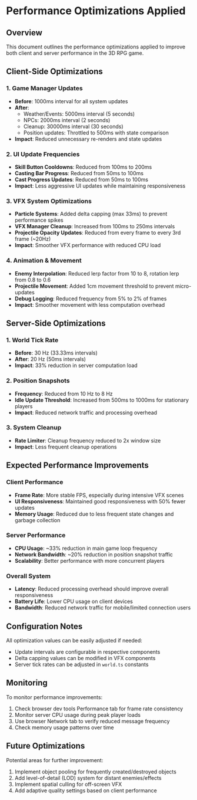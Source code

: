 # Performance Optimizations Applied

## Overview
This document outlines the performance optimizations applied to improve both client and server performance in the 3D RPG game.

## Client-Side Optimizations

### 1. Game Manager Updates
- **Before**: 1000ms interval for all system updates
- **After**: 
  - Weather/Events: 5000ms interval (5 seconds)
  - NPCs: 2000ms interval (2 seconds) 
  - Cleanup: 30000ms interval (30 seconds)
  - Position updates: Throttled to 500ms with state comparison
- **Impact**: Reduced unnecessary re-renders and state updates

### 2. UI Update Frequencies
- **Skill Button Cooldowns**: Reduced from 100ms to 200ms
- **Casting Bar Progress**: Reduced from 50ms to 100ms
- **Cast Progress Updates**: Reduced from 50ms to 100ms
- **Impact**: Less aggressive UI updates while maintaining responsiveness

### 3. VFX System Optimizations
- **Particle Systems**: Added delta capping (max 33ms) to prevent performance spikes
- **VFX Manager Cleanup**: Increased from 100ms to 250ms intervals
- **Projectile Opacity Updates**: Reduced from every frame to every 3rd frame (~20Hz)
- **Impact**: Smoother VFX performance with reduced CPU load

### 4. Animation & Movement
- **Enemy Interpolation**: Reduced lerp factor from 10 to 8, rotation lerp from 0.8 to 0.6
- **Projectile Movement**: Added 1cm movement threshold to prevent micro-updates
- **Debug Logging**: Reduced frequency from 5% to 2% of frames
- **Impact**: Smoother movement with less computation overhead

## Server-Side Optimizations

### 1. World Tick Rate
- **Before**: 30 Hz (33.33ms intervals)
- **After**: 20 Hz (50ms intervals)
- **Impact**: 33% reduction in server computation load

### 2. Position Snapshots
- **Frequency**: Reduced from 10 Hz to 8 Hz
- **Idle Update Threshold**: Increased from 500ms to 1000ms for stationary players
- **Impact**: Reduced network traffic and processing overhead

### 3. System Cleanup
- **Rate Limiter**: Cleanup frequency reduced to 2x window size
- **Impact**: Less frequent cleanup operations

## Expected Performance Improvements

### Client Performance
- **Frame Rate**: More stable FPS, especially during intensive VFX scenes
- **UI Responsiveness**: Maintained good responsiveness with 50% fewer updates
- **Memory Usage**: Reduced due to less frequent state changes and garbage collection

### Server Performance
- **CPU Usage**: ~33% reduction in main game loop frequency
- **Network Bandwidth**: ~20% reduction in position snapshot traffic
- **Scalability**: Better performance with more concurrent players

### Overall System
- **Latency**: Reduced processing overhead should improve overall responsiveness
- **Battery Life**: Lower CPU usage on client devices
- **Bandwidth**: Reduced network traffic for mobile/limited connection users

## Configuration Notes

All optimization values can be easily adjusted if needed:
- Update intervals are configurable in respective components
- Delta capping values can be modified in VFX components
- Server tick rates can be adjusted in `world.ts` constants

## Monitoring

To monitor performance improvements:
1. Check browser dev tools Performance tab for frame rate consistency
2. Monitor server CPU usage during peak player loads
3. Use browser Network tab to verify reduced message frequency
4. Check memory usage patterns over time

## Future Optimizations

Potential areas for further improvement:
1. Implement object pooling for frequently created/destroyed objects
2. Add level-of-detail (LOD) system for distant enemies/effects
3. Implement spatial culling for off-screen VFX
4. Add adaptive quality settings based on client performance

